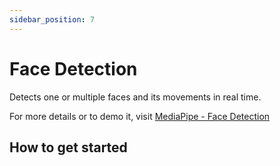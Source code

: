 ```yaml
---
sidebar_position: 7
---
```


# Face Detection

Detects one or multiple faces and its movements in real time.

For more details or to demo it, visit 
[MediaPipe - Face Detection](https://mediapipe-studio.webapps.google.com/studio/demo/face_detector)

## How to get started 